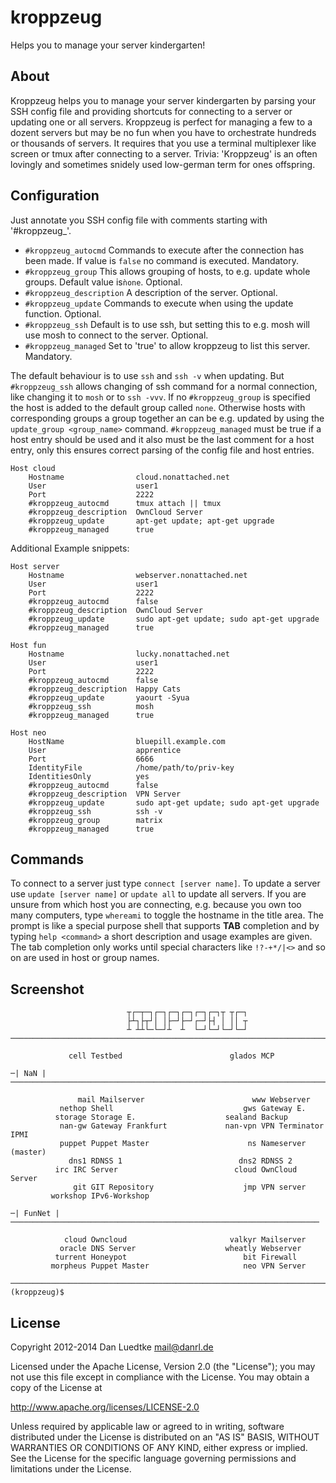 kroppzeug
=========

Helps you to manage your server kindergarten!


About
-----

Kroppzeug helps you to manage your server kindergarten by parsing your
SSH config file and providing shortcuts for connecting to a server or
updating one or all servers. Kroppzeug is perfect for managing a few to
a dozent servers but may be no fun when you have to orchestrate hundreds
or thousands of servers. It requires that you use a terminal multiplexer
like screen or tmux after connecting to a server.
Trivia: 'Kroppzeug' is an often lovingly and sometimes snidely used
low-german term for ones offspring.


Configuration
-------------

Just annotate you SSH config file with comments starting with '#kroppzeug_'.

* ``#kroppzeug_autocmd`` Commands to execute after the connection has been made. If value is ``false`` no command is executed. Mandatory.
* ``#kroppzeug_group`` This allows grouping of hosts, to e.g. update whole groups. Default value is``ǹone``. Optional.
* ``#kroppzeug_description`` A description of the server. Optional.
* ``#kroppzeug_update`` Commands to execute when using the update function. Optional.
* ``#kroppzeug_ssh`` Default is to use ssh, but setting this to e.g. mosh will use mosh to connect to the server. Optional.
* ``#kroppzeug_managed`` Set to 'true' to allow kroppzeug to list this server. Mandatory.

The default behaviour is to use ``ssh`` and ``ssh -v`` when updating. But ``#kroppzeug_ssh`` allows changing of ssh command for a normal connection, like changing it to ``mosh`` or to ``ssh -vvv``.
If no ``#kroppzeug_group`` is specified the host is added to the default group called ``none``. Otherwise hosts with corresponding groups a group together an can be e.g. updated by using the ``update_group <group_name>`` command.
``#kroppzeug_managed`` must be true if a host entry should be used and it also must be the last comment for a host entry, only this ensures correct parsing of the config file and host entries.

````
Host cloud
    Hostname                cloud.nonattached.net
    User                    user1
    Port                    2222
    #kroppzeug_autocmd      tmux attach || tmux
    #kroppzeug_description  OwnCloud Server
    #kroppzeug_update       apt-get update; apt-get upgrade
    #kroppzeug_managed      true
````

Additional Example snippets:

````
Host server
    Hostname                webserver.nonattached.net
    User                    user1
    Port                    2222
    #kroppzeug_autocmd      false
    #kroppzeug_description  OwnCloud Server
    #kroppzeug_update       sudo apt-get update; sudo apt-get upgrade
    #kroppzeug_managed      true
````

````
Host fun
    Hostname                lucky.nonattached.net
    User                    user1
    Port                    2222
    #kroppzeug_autocmd      false
    #kroppzeug_description  Happy Cats
    #kroppzeug_update       yaourt -Syua
    #kroppzeug_ssh          mosh
    #kroppzeug_managed      true
````

````
Host neo
    HostName                bluepill.example.com
    User                    apprentice
    Port                    6666
    IdentityFile            /home/path/to/priv-key
    IdentitiesOnly          yes
    #kroppzeug_autocmd      false
    #kroppzeug_description  VPN Server
    #kroppzeug_update       sudo apt-get update; sudo apt-get upgrade
    #kroppzeug_ssh          ssh -v
    #kroppzeug_group        matrix
    #kroppzeug_managed      true
````

Commands
--------

To connect to a server just type ``connect [server name]``.
To update a server use ``update [server name]`` or ``update all`` to update
all servers. If you are unsure from which host you are connecting, e.g.
because you own too many computers, type ``whereami`` to toggle the hostname
in the title area. The prompt is like a special purpose shell that supports
**TAB** completion and by typing ``help <command>`` a short description and usage examples are given.
The tab completion only works until special characters like ``!?-+*/|<>`` and so on are used in host or group names.

Screenshot
----------
````
                          ┬┌─┬─┐┌─┐┌─┐┌─┐┌─┐┌─┐┬ ┬┌─┐                           
                          ├┴┐├┬┘│ │├─┘├─┘┌─┘├┤ │ ││ ┬                           
                          ┴ ┴┴└─└─┘┴  ┴  └─┘└─┘└─┘└─┘                           
────────────────────────────────────────────────────────────────────────────────

             cell Testbed                        glados MCP                 

─| NaN |────────────────────────────────────────────────────────────────────────

               mail Mailserver                        www Webserver
           nethop Shell                             gws Gateway E.
          storage Storage E.                    sealand Backup
           nan-gw Gateway Frankfurt             nan-vpn VPN Terminator IPMI
           puppet Puppet Master                      ns Nameserver (master)
             dns1 RDNSS 1                          dns2 RDNSS 2
          irc IRC Server                          cloud OwnCloud Server
              git GIT Repository                    jmp VPN server
         workshop IPv6-Workshop

─| FunNet |─────────────────────────────────────────────────────────────────────

            cloud Owncloud                       valkyr Mailserver          
           oracle DNS Server                    wheatly Webserver           
          turrent Honeypot                          bit Firewall            
         morpheus Puppet Master                     neo VPN Server          

────────────────────────────────────────────────────────────────────────────────
(kroppzeug)$ 

````

License
-------

Copyright 2012-2014 Dan Luedtke <mail@danrl.de>

Licensed under the Apache License, Version 2.0 (the "License");
you may not use this file except in compliance with the License.
You may obtain a copy of the License at

  http://www.apache.org/licenses/LICENSE-2.0

Unless required by applicable law or agreed to in writing, software
distributed under the License is distributed on an "AS IS" BASIS,
WITHOUT WARRANTIES OR CONDITIONS OF ANY KIND, either express or implied.
See the License for the specific language governing permissions and
limitations under the License.
